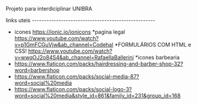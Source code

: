 Projeto para interdiciplinar UNIBRA


links uteis --------------------------------------------------- 
* icones 
https://ionic.io/ionicons
*pagina legal
https://www.youtube.com/watch?v=p1GmFCGuVjw&ab_channel=Codehal
*FORMULÁRIOS COM HTML e CSS!
https://www.youtube.com/watch?v=wwqOJ2o84S4&ab_channel=RafaellaBallerini
*icones barbearia
*  https://www.flaticon.com/packs/hairdressing-and-barber-shop-32?word=barbershop
*  https://www.flaticon.com/packs/social-media-87?word=social%20media
*  https://www.flaticon.com/packs/social-logo-3?word=social%20media&style_id=861&family_id=231&group_id=168